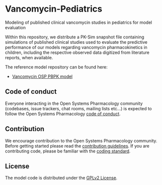 # Vancomycin-Pediatrics

Modeling of published clinical vancomycin studies in pediatrics for model evaluation

Within this repository, we distribute a PK-Sim snapshot file containing simulations of published clinical studies used to evaluate the predictive performance of our models regarding vancomycin pharmacokinetics in children, including the respective observed data digitized from literature reports, when available.

The reference model repository can be found here:

- [Vancomycin OSP PBPK model](https://github.com/Open-Systems-Pharmacology/Vancomycin-Model)

## Code of conduct
Everyone interacting in the Open Systems Pharmacology community (codebases, issue trackers, chat rooms, mailing lists etc...) is expected to follow the Open Systems Pharmacology [code of conduct](https://github.com/Open-Systems-Pharmacology/Suite/blob/master/CODE_OF_CONDUCT.md#contributor-covenant-code-of-conduct).

## Contribution
We encourage contribution to the Open Systems Pharmacology community. Before getting started please read the [contribution guidelines](https://github.com/Open-Systems-Pharmacology/Suite/blob/master/CONTRIBUTING.md#ways-to-contribute). If you are contributing code, please be familiar with the [coding standard](https://github.com/Open-Systems-Pharmacology/Suite/blob/master/CODING_STANDARDS.md#visual-studio-settings).

## License
The model code is distributed under the [GPLv2 License](https://github.com/Open-Systems-Pharmacology/Suite/blob/develop/LICENSE).
